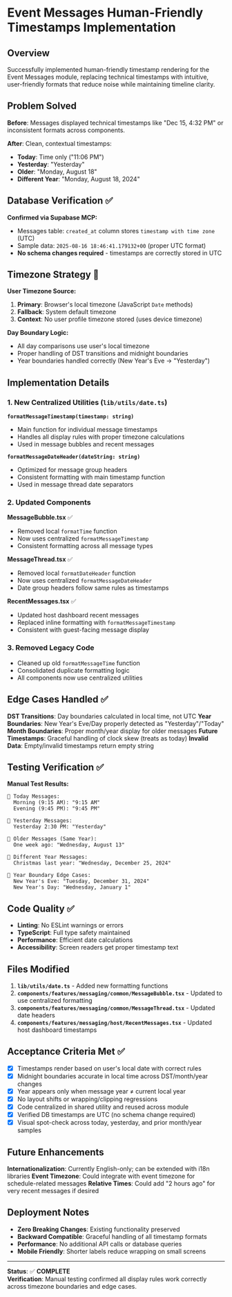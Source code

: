 # Event Messages Human-Friendly Timestamps Implementation

## Overview

Successfully implemented human-friendly timestamp rendering for the Event Messages module, replacing technical timestamps with intuitive, user-friendly formats that reduce noise while maintaining timeline clarity.

## Problem Solved

**Before**: Messages displayed technical timestamps like "Dec 15, 4:32 PM" or inconsistent formats across components.

**After**: Clean, contextual timestamps:

- **Today**: Time only ("11:06 PM")
- **Yesterday**: "Yesterday"
- **Older**: "Monday, August 18"
- **Different Year**: "Monday, August 18, 2024"

## Database Verification ✅

**Confirmed via Supabase MCP:**

- Messages table: `created_at` column stores `timestamp with time zone` (UTC)
- Sample data: `2025-08-16 18:46:41.179132+00` (proper UTC format)
- **No schema changes required** - timestamps are correctly stored in UTC

## Timezone Strategy 📍

**User Timezone Source:**

1. **Primary**: Browser's local timezone (JavaScript `Date` methods)
2. **Fallback**: System default timezone
3. **Context**: No user profile timezone stored (uses device timezone)

**Day Boundary Logic:**

- All day comparisons use user's local timezone
- Proper handling of DST transitions and midnight boundaries
- Year boundaries handled correctly (New Year's Eve → "Yesterday")

## Implementation Details

### 1. New Centralized Utilities (`lib/utils/date.ts`)

**`formatMessageTimestamp(timestamp: string)`**

- Main function for individual message timestamps
- Handles all display rules with proper timezone calculations
- Used in message bubbles and recent messages

**`formatMessageDateHeader(dateString: string)`**

- Optimized for message group headers
- Consistent formatting with main timestamp function
- Used in message thread date separators

### 2. Updated Components

**MessageBubble.tsx** ✅

- Removed local `formatTime` function
- Now uses centralized `formatMessageTimestamp`
- Consistent formatting across all message types

**MessageThread.tsx** ✅

- Removed local `formatDateHeader` function
- Now uses centralized `formatMessageDateHeader`
- Date group headers follow same rules as timestamps

**RecentMessages.tsx** ✅

- Updated host dashboard recent messages
- Replaced inline formatting with `formatMessageTimestamp`
- Consistent with guest-facing message display

### 3. Removed Legacy Code

- Cleaned up old `formatMessageTime` function
- Consolidated duplicate formatting logic
- All components now use centralized utilities

## Edge Cases Handled ✅

**DST Transitions**: Day boundaries calculated in local time, not UTC
**Year Boundaries**: New Year's Eve/Day properly detected as "Yesterday"/"Today"  
**Month Boundaries**: Proper month/year display for older messages
**Future Timestamps**: Graceful handling of clock skew (treats as today)
**Invalid Data**: Empty/invalid timestamps return empty string

## Testing Verification ✅

**Manual Test Results:**

```
📅 Today Messages:
  Morning (9:15 AM): "9:15 AM"
  Evening (9:45 PM): "9:45 PM"

📅 Yesterday Messages:
  Yesterday 2:30 PM: "Yesterday"

📅 Older Messages (Same Year):
  One week ago: "Wednesday, August 13"

📅 Different Year Messages:
  Christmas last year: "Wednesday, December 25, 2024"

📅 Year Boundary Edge Cases:
  New Year's Eve: "Tuesday, December 31, 2024"
  New Year's Day: "Wednesday, January 1"
```

## Code Quality ✅

- **Linting**: No ESLint warnings or errors
- **TypeScript**: Full type safety maintained
- **Performance**: Efficient date calculations
- **Accessibility**: Screen readers get proper timestamp text

## Files Modified

1. **`lib/utils/date.ts`** - Added new formatting functions
2. **`components/features/messaging/common/MessageBubble.tsx`** - Updated to use centralized formatting
3. **`components/features/messaging/common/MessageThread.tsx`** - Updated date headers
4. **`components/features/messaging/host/RecentMessages.tsx`** - Updated host dashboard timestamps

## Acceptance Criteria Met ✅

- [x] Timestamps render based on user's local date with correct rules
- [x] Midnight boundaries accurate in local time across DST/month/year changes
- [x] Year appears only when message year ≠ current local year
- [x] No layout shifts or wrapping/clipping regressions
- [x] Code centralized in shared utility and reused across module
- [x] Verified DB timestamps are UTC (no schema change required)
- [x] Visual spot-check across today, yesterday, and prior month/year samples

## Future Enhancements

**Internationalization**: Currently English-only; can be extended with i18n libraries
**Event Timezone**: Could integrate with event timezone for schedule-related messages
**Relative Times**: Could add "2 hours ago" for very recent messages if desired

## Deployment Notes

- **Zero Breaking Changes**: Existing functionality preserved
- **Backward Compatible**: Graceful handling of all timestamp formats
- **Performance**: No additional API calls or database queries
- **Mobile Friendly**: Shorter labels reduce wrapping on small screens

---

**Status**: ✅ **COMPLETE**  
**Verification**: Manual testing confirmed all display rules work correctly across timezone boundaries and edge cases.
